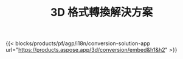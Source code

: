 ﻿---
title: 3D 格式轉換解決方案 
weight: 7730
url: /zh-hant/conversion
limit: 
description: 將 3D 文件轉換為 Autodesk、Draco、Wavefront、3D Studio 和許多其他格式
---
{{< blocks/products/pf/agp/i18n/conversion-solution-app url="https://products.aspose.app/3d/conversion/embed&h1&h2" >}} 
